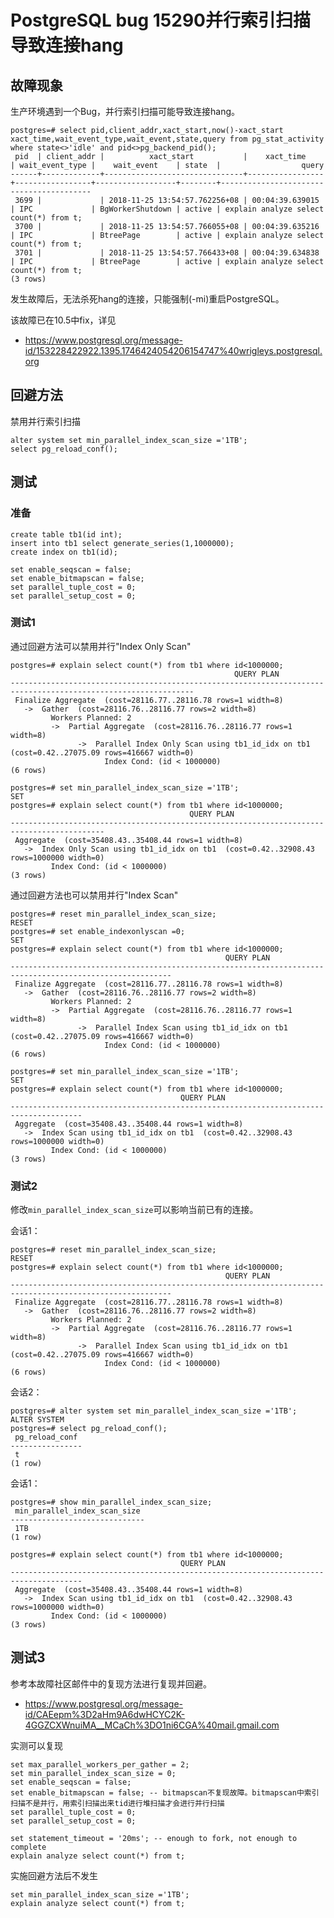 # PostgreSQL bug 15290并行索引扫描导致连接hang

## 故障现象

生产环境遇到一个Bug，并行索引扫描可能导致连接hang。

	postgres=# select pid,client_addr,xact_start,now()-xact_start xact_time,wait_event_type,wait_event,state,query from pg_stat_activity where state<>'idle' and pid<>pg_backend_pid();
	 pid  | client_addr |          xact_start           |    xact_time    | wait_event_type |    wait_event    | state  |                  query                  
	------+-------------+-------------------------------+-----------------+-----------------+------------------+--------+-----------------------------------------
	 3699 |             | 2018-11-25 13:54:57.762256+08 | 00:04:39.639015 | IPC             | BgWorkerShutdown | active | explain analyze select count(*) from t;
	 3700 |             | 2018-11-25 13:54:57.766055+08 | 00:04:39.635216 | IPC             | BtreePage        | active | explain analyze select count(*) from t;
	 3701 |             | 2018-11-25 13:54:57.766433+08 | 00:04:39.634838 | IPC             | BtreePage        | active | explain analyze select count(*) from t;
	(3 rows)

发生故障后，无法杀死hang的连接，只能强制(-mi)重启PostgreSQL。

该故障已在10.5中fix，详见

- https://www.postgresql.org/message-id/153228422922.1395.1746424054206154747%40wrigleys.postgresql.org

## 回避方法

禁用并行索引扫描

	alter system set min_parallel_index_scan_size ='1TB';
	select pg_reload_conf();

## 测试

### 准备

	create table tb1(id int);
	insert into tb1 select generate_series(1,1000000);
	create index on tb1(id);
	
	set enable_seqscan = false;
	set enable_bitmapscan = false;
	set parallel_tuple_cost = 0;
	set parallel_setup_cost = 0;

### 测试1


通过回避方法可以禁用并行"Index Only Scan"

	postgres=# explain select count(*) from tb1 where id<1000000;
	                                                  QUERY PLAN                                                   
	---------------------------------------------------------------------------------------------------------------
	 Finalize Aggregate  (cost=28116.77..28116.78 rows=1 width=8)
	   ->  Gather  (cost=28116.76..28116.77 rows=2 width=8)
	         Workers Planned: 2
	         ->  Partial Aggregate  (cost=28116.76..28116.77 rows=1 width=8)
	               ->  Parallel Index Only Scan using tb1_id_idx on tb1  (cost=0.42..27075.09 rows=416667 width=0)
	                     Index Cond: (id < 1000000)
	(6 rows)
	
	postgres=# set min_parallel_index_scan_size ='1TB';
	SET
	postgres=# explain select count(*) from tb1 where id<1000000;
	                                        QUERY PLAN                                         
	-------------------------------------------------------------------------------------------
	 Aggregate  (cost=35408.43..35408.44 rows=1 width=8)
	   ->  Index Only Scan using tb1_id_idx on tb1  (cost=0.42..32908.43 rows=1000000 width=0)
	         Index Cond: (id < 1000000)
	(3 rows)



通过回避方法也可以禁用并行"Index Scan"

	postgres=# reset min_parallel_index_scan_size;
	RESET
	postgres=# set enable_indexonlyscan =0;
	SET
	postgres=# explain select count(*) from tb1 where id<1000000;
	                                                QUERY PLAN                                                
	----------------------------------------------------------------------------------------------------------
	 Finalize Aggregate  (cost=28116.77..28116.78 rows=1 width=8)
	   ->  Gather  (cost=28116.76..28116.77 rows=2 width=8)
	         Workers Planned: 2
	         ->  Partial Aggregate  (cost=28116.76..28116.77 rows=1 width=8)
	               ->  Parallel Index Scan using tb1_id_idx on tb1  (cost=0.42..27075.09 rows=416667 width=0)
	                     Index Cond: (id < 1000000)
	(6 rows)
	
	postgres=# set min_parallel_index_scan_size ='1TB';
	SET
	postgres=# explain select count(*) from tb1 where id<1000000;
	                                      QUERY PLAN                                      
	--------------------------------------------------------------------------------------
	 Aggregate  (cost=35408.43..35408.44 rows=1 width=8)
	   ->  Index Scan using tb1_id_idx on tb1  (cost=0.42..32908.43 rows=1000000 width=0)
	         Index Cond: (id < 1000000)
	(3 rows)


### 测试2

修改`min_parallel_index_scan_size`可以影响当前已有的连接。

会话1：

	postgres=# reset min_parallel_index_scan_size;
	RESET
	postgres=# explain select count(*) from tb1 where id<1000000;
	                                                QUERY PLAN                                                
	----------------------------------------------------------------------------------------------------------
	 Finalize Aggregate  (cost=28116.77..28116.78 rows=1 width=8)
	   ->  Gather  (cost=28116.76..28116.77 rows=2 width=8)
	         Workers Planned: 2
	         ->  Partial Aggregate  (cost=28116.76..28116.77 rows=1 width=8)
	               ->  Parallel Index Scan using tb1_id_idx on tb1  (cost=0.42..27075.09 rows=416667 width=0)
	                     Index Cond: (id < 1000000)
	(6 rows)



会话2：

	postgres=# alter system set min_parallel_index_scan_size ='1TB';
	ALTER SYSTEM
	postgres=# select pg_reload_conf();
	 pg_reload_conf 
	----------------
	 t
	(1 row)

会话1：

	postgres=# show min_parallel_index_scan_size;
	 min_parallel_index_scan_size 
	------------------------------
	 1TB
	(1 row)
	
	postgres=# explain select count(*) from tb1 where id<1000000;
	                                      QUERY PLAN                                      
	--------------------------------------------------------------------------------------
	 Aggregate  (cost=35408.43..35408.44 rows=1 width=8)
	   ->  Index Scan using tb1_id_idx on tb1  (cost=0.42..32908.43 rows=1000000 width=0)
	         Index Cond: (id < 1000000)
	(3 rows)


## 测试3
参考本故障社区邮件中的复现方法进行复现并回避。

- https://www.postgresql.org/message-id/CAEepm%3D2aHm9A6dwHCYC2K-4GGZCXWnuiMA__MCaCh%3DO1ni6CGA%40mail.gmail.com

实测可以复现

	set max_parallel_workers_per_gather = 2;
	set min_parallel_index_scan_size = 0;
	set enable_seqscan = false;
	set enable_bitmapscan = false; -- bitmapscan不复现故障。bitmapscan中索引扫描不是并行，用索引扫描出来tid进行堆扫描才会进行并行扫描
	set parallel_tuple_cost = 0;
	set parallel_setup_cost = 0;
	
	set statement_timeout = '20ms'; -- enough to fork, not enough to complete
	explain analyze select count(*) from t;

实施回避方法后不发生
	
	set min_parallel_index_scan_size ='1TB';
	explain analyze select count(*) from t;





